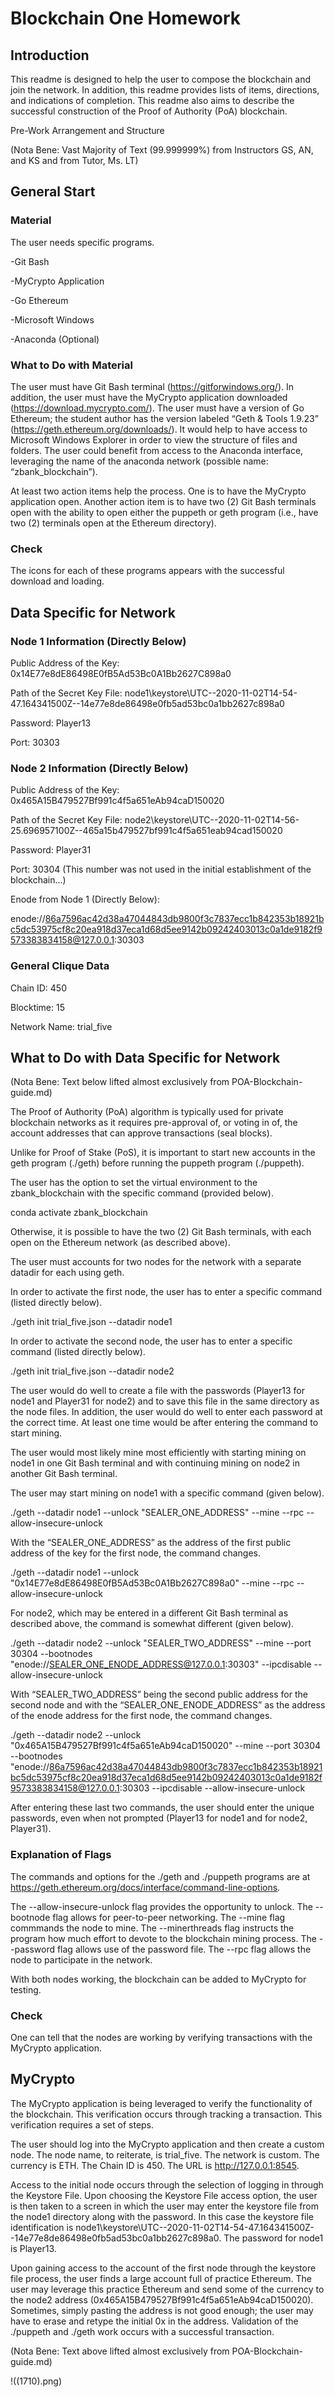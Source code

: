 # Blockchain One Homework

## Introduction

This readme is designed to help the user to compose the blockchain and join the network. In addition, this readme provides lists of items, directions, and indications of completion. This readme also aims to describe the successful construction of the Proof of Authority (PoA) blockchain.

Pre-Work Arrangement and Structure

(Nota Bene: Vast Majority of Text (99.999999%) from Instructors GS, AN, and KS and from Tutor, Ms. LT)



## General Start

### Material

The user needs specific programs.

-Git Bash

-MyCrypto Application

-Go Ethereum

-Microsoft Windows

-Anaconda (Optional)

### What to Do with Material

The user must have Git Bash terminal (https://gitforwindows.org/). In addition, the user must have the MyCrypto application downloaded (https://download.mycrypto.com/). The user must have a version of Go Ethereum; the student author has the version labeled “Geth & Tools 1.9.23” (https://geth.ethereum.org/downloads/). It would help to have access to Microsoft Windows Explorer in order to view the structure of files and folders. The user could benefit from access to the Anaconda interface, leveraging the name of the anaconda network (possible name: “zbank_blockchain”).

At least two action items help the process. One is to have the MyCrypto application open. Another action item is to have two (2) Git Bash terminals open with the ability to open either the puppeth or geth program (i.e., have two (2) terminals open at the Ethereum directory).

### Check

The icons for each of these programs appears with the successful download and loading.

 

## Data Specific for Network

### Node 1 Information (Directly Below)

Public Address of the Key:   0x14E77e8dE86498E0fB5Ad53Bc0A1Bb2627C898a0

Path of the Secret Key File: node1\keystore\UTC--2020-11-02T14-54-47.164341500Z--14e77e8de86498e0fb5ad53bc0a1bb2627c898a0

Password: Player13

Port: 30303

### Node 2 Information (Directly Below)

Public Address of the Key:   0x465A15B479527Bf991c4f5a651eAb94caD150020

Path of the Secret Key File: node2\keystore\UTC--2020-11-02T14-56-25.696957100Z--465a15b479527bf991c4f5a651eab94cad150020

Password: Player31

Port: 30304 (This number was not used in the initial establishment of the blockchain…)

Enode from Node 1 (Directly Below):

enode://86a7596ac42d38a47044843db9800f3c7837ecc1b842353b18921bc5dc53975cf8c20ea918d37eca1d68d5ee9142b09242403013c0a1de9182f9573383834158@127.0.0.1:30303

### General Clique Data

Chain ID: 450

Blocktime: 15

Network Name: trial_five

 

## What to Do with Data Specific for Network

(Nota Bene: Text below lifted almost exclusively from POA-Blockchain-guide.md)

The Proof of Authority (PoA) algorithm is typically used for private blockchain networks as it requires pre-approval of, or voting in of, the account addresses that can approve transactions (seal blocks).

Unlike for Proof of Stake (PoS), it is important to start new accounts in the geth program (./geth) before running the puppeth program (./puppeth).

The user has the option to set the virtual environment to the zbank_blockchain with the specific command (provided below).

conda activate zbank_blockchain

Otherwise, it is possible to have the two (2) Git Bash terminals, with each open on the Ethereum network (as described above).

The user must accounts for two nodes for the network with a separate datadir for each using geth.

In order to activate the first node, the user has to enter a specific command (listed directly below).

./geth init trial_five.json --datadir node1

In order to activate the second node, the user has to enter a specific command (listed directly below).

./geth init trial_five.json --datadir node2

The user would do well to create a file with the passwords (Player13 for node1 and Player31 for node2) and to save this file in the same directory as the node files. In addition, the user would do well to enter each password at the correct time. At least one time would be after entering the command to start mining.

 

 

The user would most likely mine most efficiently with starting mining on node1 in one Git Bash terminal and with continuing mining on node2 in another Git Bash terminal.

The user may start mining on node1 with a specific command (given below).

./geth --datadir node1 --unlock "SEALER_ONE_ADDRESS" --mine --rpc --allow-insecure-unlock

With the “SEALER_ONE_ADDRESS” as the address of the first public address of the key for the first node, the command changes.

./geth --datadir node1 --unlock "0x14E77e8dE86498E0fB5Ad53Bc0A1Bb2627C898a0" --mine --rpc --allow-insecure-unlock

For node2, which may be entered in a different Git Bash terminal as described above, the command is somewhat different (given below).

./geth --datadir node2 --unlock "SEALER_TWO_ADDRESS" --mine --port 30304 --bootnodes "enode://SEALER_ONE_ENODE_ADDRESS@127.0.0.1:30303" --ipcdisable --allow-insecure-unlock

With “SEALER_TWO_ADDRESS” being the second public address for the second node and with the “SEALER_ONE_ENODE_ADDRESS” as the address of the enode address for the first node, the command changes.

./geth --datadir node2 --unlock "0x465A15B479527Bf991c4f5a651eAb94caD150020" --mine --port 30304 --bootnodes "enode://86a7596ac42d38a47044843db9800f3c7837ecc1b842353b18921bc5dc53975cf8c20ea918d37eca1d68d5ee9142b09242403013c0a1de9182f9573383834158@127.0.0.1:30303 --ipcdisable --allow-insecure-unlock

After entering these last two commands, the user should enter the unique passwords, even when not prompted (Player13 for node1 and for node2, Player31).

### Explanation of Flags

The commands and options for the ./geth and ./puppeth programs are at https://geth.ethereum.org/docs/interface/command-line-options. 

The --allow-insecure-unlock flag provides the opportunity to unlock.
The --bootnode flag allows for peer-to-peer networking.
The --mine flag commmands the node to mine.
The --minerthreads flag instructs the program how much effort to devote to the blockchain mining process.
The --password flag allows use of the password file.
The --rpc flag allows the node to participate in the network.


 

With both nodes working, the blockchain can be added to MyCrypto for testing.

### Check

One can tell that the nodes are working by verifying transactions with the MyCrypto application.

 

## MyCrypto

The MyCrypto application is being leveraged to verify the functionality of the blockchain. This verification occurs through tracking a transaction. This verification requires a set of steps.

The user should log into the MyCrypto application and then create a custom node. The node name, to reiterate, is trial_five. The network is custom. The currency is ETH. The Chain ID is 450. The URL is http://127.0.0.1:8545.


Access to the initial node occurs through the selection of logging in through the Keystore File. Upon choosing the Keystore File access option, the user is then taken to a screen in which the user may enter the keystore file from the node1 directory along with the password. In this case the keystore file identification is node1\keystore\UTC--2020-11-02T14-54-47.164341500Z--14e77e8de86498e0fb5ad53bc0a1bb2627c898a0. The password for node1 is Player13.

Upon gaining access to the account of the first node through the keystore file process, the user finds a large account full of practice Ethereum. The user may leverage this practice Ethereum and send some of the currency to the node2 address (0x465A15B479527Bf991c4f5a651eAb94caD150020). Sometimes, simply pasting the address is not good enough; the user may have to erase and retype the initial 0x in the address. Validation of the ./puppeth and ./geth work occurs with a successful transaction.


 

(Nota Bene: Text above lifted almost exclusively from POA-Blockchain-guide.md)




!((1710).png)
